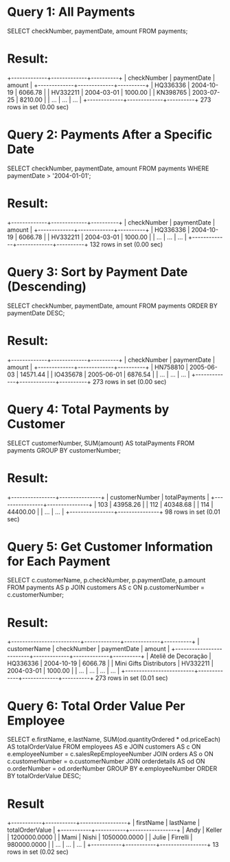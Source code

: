 # Query 1: All Payments
SELECT checkNumber, paymentDate, amount FROM payments;

# Result:
+-------------+-------------+----------+
| checkNumber | paymentDate | amount   |
+-------------+-------------+----------+
| HQ336336    | 2004-10-19  | 6066.78  |
| HV332211    | 2004-03-01  | 1000.00  |
| KN398765    | 2003-07-25  | 8210.00  |
| ...         | ...         | ...      |
+-------------+-------------+----------+
273 rows in set (0.00 sec)

# Query 2: Payments After a Specific Date 
SELECT checkNumber, paymentDate, amount FROM payments WHERE paymentDate > '2004-01-01';

# Result:
+-------------+-------------+----------+
| checkNumber | paymentDate | amount   |
+-------------+-------------+----------+
| HQ336336    | 2004-10-19  | 6066.78  |
| HV332211    | 2004-03-01  | 1000.00  |
| ...         | ...         | ...      |
+-------------+-------------+----------+
132 rows in set (0.00 sec)

# Query 3: Sort by Payment Date (Descending)
SELECT checkNumber, paymentDate, amount FROM payments ORDER BY paymentDate DESC;

# Result:
+-------------+-------------+----------+
| checkNumber | paymentDate | amount   |
+-------------+-------------+----------+
| HN758810    | 2005-06-03  | 14571.44 |
| IO435678    | 2005-06-01  | 6876.54  |
| ...         | ...         | ...      |
+-------------+-------------+----------+
273 rows in set (0.00 sec)

# Query 4: Total Payments by Customer
SELECT customerNumber, SUM(amount) AS totalPayments FROM payments GROUP BY customerNumber;

# Result:
+----------------+---------------+
| customerNumber | totalPayments |
+----------------+---------------+
|            103 |     43958.26  |
|            112 |     40348.68  |
|            114 |     44400.00  |
| ...            | ...           |
+----------------+---------------+
98 rows in set (0.01 sec)

# Query 5: Get Customer Information for Each Payment
SELECT c.customerName, p.checkNumber, p.paymentDate, p.amount FROM payments AS p JOIN customers AS c ON p.customerNumber = c.customerNumber;

# Result:
+-------------------------+-------------+-------------+----------+
| customerName            | checkNumber | paymentDate | amount   |
+-------------------------+-------------+-------------+----------+
| Ateliê de Decoração     | HQ336336    | 2004-10-19  | 6066.78  |
| Mini Gifts Distributors | HV332211    | 2004-03-01  | 1000.00  |
| ...                     | ...         | ...         | ...      |
+-------------------------+-------------+-------------+----------+
273 rows in set (0.01 sec)

# Query 6: Total Order Value Per Employee
SELECT
    e.firstName,
    e.lastName,
    SUM(od.quantityOrdered * od.priceEach) AS totalOrderValue
FROM
    employees AS e
JOIN
    customers AS c ON e.employeeNumber = c.salesRepEmployeeNumber
JOIN
    orders AS o ON c.customerNumber = o.customerNumber
JOIN
    orderdetails AS od ON o.orderNumber = od.orderNumber
GROUP BY
    e.employeeNumber
ORDER BY
    totalOrderValue DESC;

# Result
+-----------+-----------+-----------------+
| firstName | lastName  | totalOrderValue |
+-----------+-----------+-----------------+
| Andy      | Keller    |  1200000.0000   |
| Mami      | Nishi     |  1050000.0000   |
| Julie     | Firrelli  |  980000.0000    |
| ...       | ...       | ...             |
+-----------+-----------+-----------------+
13 rows in set (0.02 sec)
